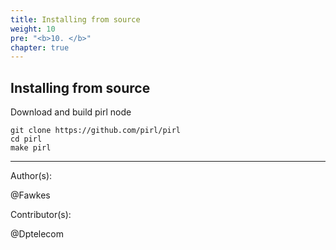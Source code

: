 ```yaml
---
title: Installing from source
weight: 10
pre: "<b>10. </b>"
chapter: true
---
```


## Installing from source

Download and build pirl node
```shell
git clone https://github.com/pirl/pirl
cd pirl
make pirl
```


---
Author(s):  

@Fawkes

Contributor(s):  

@Dptelecom